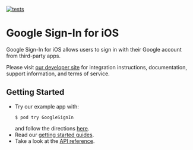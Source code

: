 [![tests](https://github.com/google/GoogleSignIn-iOS/actions/workflows/tests.yml/badge.svg?event=push)](https://github.com/google/GoogleSignIn-iOS/actions/workflows/tests.yml)

# Google Sign-In for iOS

Google Sign-In for iOS allows users to sign in with their Google account from
third-party apps.

Please visit [our developer site](https://developers.google.com/identity/sign-in/ios/)
for integration instructions, documentation, support information, and terms of
service.

## Getting Started

* Try our example app with:
  ```
  $ pod try GoogleSignIn
  ```
  and follow the directions [here](https://developers.google.com/identity/sign-in/ios/start).
* Read our [getting started guides](https://developers.google.com/identity/sign-in/ios/start-integrating).
* Take a look at the [API reference](https://developers.google.com/identity/sign-in/ios/api/).
